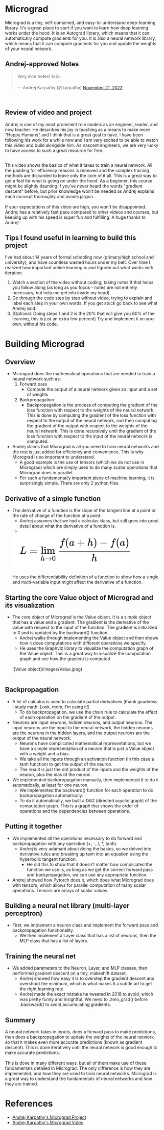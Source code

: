 # Micrograd

Micrograd is a tiny, self-contained, and easy-to-understand deep-learning library. It's a great place to start if you want to learn how deep learning works under the hood. It is an Autograd library, which means that it can automatically compute gradients for you. It is also a neural network library, which means that it can compute gradients for you and update the weights of your neural network.

## Andrej-approved Notes
<blockquote class="twitter-tweet"><p lang="en" dir="ltr">Very nice notes! 👍👍</p>&mdash; Andrej Karpathy (@karpathy) <a href="https://twitter.com/karpathy/status/1594537380144623616?ref_src=twsrc%5Etfw">November 21, 2022</a></blockquote>
<br />


## Review of video and project
Andrej is one of my most prominent role models as an engineer, leader, and now teacher. He describes his joy in teaching as a means to make more "Happy Humans" and I think that is a great goal to have. I have been following his work for a while now and I am very excited to be able to watch this video and build alongside him. As nascent engineers, we are very lucky to have access to such a great resource for free.<br />
<br />

This video shows the basics of what it takes to train a neural network. All the padding for efficiency reasons is removed and the complex training methods are discarded to leave only the core of it all. This is a great way to get a feel for what is going on under the hood. As a beginner, this course might be slightly daunting if you've never heard the words "gradient descent" before, but prior knowledge won't be needed as Andrej explains each concept thoroughly and avoids jargon.<br />
<br />
If your expectations of this video are high, you won't be disappointed. Andrej has a relatively fast pace compared to other videos and courses, but keeping up with his speed is super fun and fulfilling. A huge thanks to Andrej!

## Tips I found useful in learning to build this project
I've had about 14 years of formal schooling now (primary/high school and university), and have countless wasted hours under my belt. Over time I realized how important online learning is and figured out what works with iteration.

1. Watch a section of the video without coding, taking notes if that helps you follow along (as long as you focus - notes are not entirely necessary, but help me get info inside my head)
2. Go through the code step by step without video, trying to explain and label each step in your own words. If you get stuck go back to see what Andrej said.
3. (Optional. Doing steps 1 and 2 is the 20% that will give you 80% of the learning, this is just an extra few percent) Try and implement it on your own, without his code.

# Building Micrograd
## Overview
* Micrograd does the mathematical operations that are needed to train a neural network such as:
    1. Forward pass
        - Compute the output of a neural network given an input and a set of weights
    2. Backpropagation
        - Backpropagation is the process of computing the gradient of the loss function with respect to the weights of the neural network. This is done by computing the gradient of the loss function with respect to the output of the neural network, and then computing the gradient of the output with respect to the weights of the neural network. This is done recursively until the gradient of the loss function with respect to the input of the neural network is computed.
* Andrej claims that Micrograd is all you need to train neural networks and the rest is just added for efficiency and convenience. This is why Micrograd is so important to understand.
    - A good example is the use of tensors (which we do not use in Micrograd) which are simply used to do many scalar operations that Micrograd does in parallel.
    - For such a fundamentally important piece of machine learning, it is surprisingly simple. There are only 2 python files.

## Derivative of a simple function
* The derivative of a function is the slope of the tangent line at a point or the rate of change of the function at a point.
    - Andrej assumes that we had a calculus class, but still goes into great detail about what the derivative of a function is.<br />
    - <br />
    ![differentiability of a function](images/Differentiablility.png)<br />
    <br />
    He uses the differentiability definition of a function to show how a single and multi-variable input might affect the derivative of a function.

## Starting the core Value object of Micrograd and its visualization
* The core object of Micrograd is the Value object. It is a simple object that has a value and a gradient. The gradient is the derivative of the value with respect to the input of the function. The gradient is initialized to 0 and is updated by the backward() function.
    - Andrej walks through implementing the Value object and then shows how it does computations with different operations we specify.
    - He uses the Graphviz library to visualize the computation graph of the Value object. This is a great way to visualize the computation graph and see how the gradient is computed.<br />
    <br />
    ![Value object](images/Value.jpeg)
    <br />
    <br />

## Backpropagation
* A lot of calculus is used to calculate partial derivatives (thank goodness I study math! Look, mom, I'm using it!)
    - To do backpropagation, we use the chain rule to calculate the effect of each operation on the gradient of the output.
* Neurons are input neurons, hidden neurons, and output neurons. The input neurons are the input to the neural network, the hidden neurons are the neurons in the hidden layers, and the output neurons are the output of the neural network.
    - Neurons have complicated mathematical representations, but we have a simple representation of a neuron that is just a Value object with a weight and a bias.
    - We take all the inputs through an activation function (in this case a tanh function) to get the output of the neuron.
    - The result is just the dot product of the inputs and the weights of the neuron, plus the bias of the neuron.
* We implemented backpropagation manually, then implemented it to do it automatically, at least for one neuron.
    - We implemented the backward() function for each operation to do backpropagation automatically.
    - To do it automatically, we built a DAG (directed acyclic graph) of the computation graph. This is a graph that shows the order of operations and the dependencies between operations.

## Putting it together
* We implemented all the operations necessary to do forward and backpropagation with any operation (+, -, /, *, tanh).
    - Andrej is very adamant about doing the basics, so we delved into derivative rules and breaking up tanh into an equation using the hyperbolic tangent function.
      - He did this to show that it doesn't matter how complicated the function we use is, as long as we get the correct forward pass and backpropagation, we can use any appropriate function.
* Andrej showed how Pytorch does it, which does what Micrograd does with tensors, which allows for parallel computation of many scalar operations. Tensors are arrays of scalar values.

## Building a neural net library (multi-layer perceptron)
* First, we implement a neuron class and implement the forward pass and backpropagation functionality.
    - We then implement a Layer class that has a list of neurons, then the MLP class that has a list of layers.


## Training the neural net
* We added parameters to the Neuron, Layer, and MLP classes, then performed gradient descent on a tiny, makeshift dataset.
    - Andrej showed how easy it is to overstep the gradient descent and overshoot the minimum, which is what makes it a subtle art to get the right learning rate.
    - Andrej made the exact mistake he tweeted in 2018 to avoid, which was pretty funny and insightful. We need to .zero_grad() before .backward() to avoid accumulating gradients.

## Summary
A neural network takes in inputs, does a forward pass to make predictions, then does a backpropagation to update the weights of the neural network so that it makes even more accurate predictions (known as gradient descent). This is done iteratively until the neural network is good enough to make accurate predictions.<br />
<br />
This is done in many different ways, but all of them make use of these fundamentals detailed in Micrograd. The only difference is how they are implemented, and how they are used to train neural networks. Micrograd is a great way to understand the fundamentals of neural networks and how they are trained.


# References
* [Andrej Karpathy's Micrograd Project](https://github.com/karpathy/micrograd)
* [Andrej Karpathy's Micrograd Video](https://youtu.be/VMj-3S1tku0)
